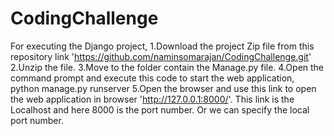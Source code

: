 # CodingChallenge
For executing the Django project,
    1.Download the project Zip file from this repository link 'https://github.com/naminsomarajan/CodingChallenge.git'
    2.Unzip the file.
    3.Move to the folder contain the Manage.py file.
    4.Open the command prompt and execute this code to start the web application,
         python manage.py runserver
    5.Open the browser and use this link to open the web application in browser 'http://127.0.0.1:8000/'.
      This link is the Localhost and here 8000 is the port number.
      Or we can specify the  local port number.
    
    
